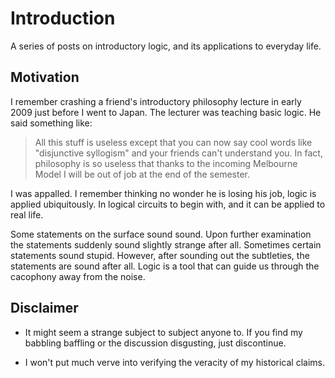 Introduction
============

A series of posts on introductory logic, and its applications to everyday life.

Motivation
----------

I remember crashing a friend's introductory philosophy lecture in early 2009
just before I went to Japan. The lecturer was teaching basic logic. He
said something like:

> All this stuff is  useless except that you can now say cool words like
> "disjunctive syllogism" and your friends can't understand you. In fact,
> philosophy is so useless that thanks to the incoming Melbourne Model I will
> be out of job at the end of the semester.

I was appalled. I remember thinking no wonder he is losing his job, logic is
applied ubiquitously. In logical circuits to begin with, and it can be applied
to real life.

Some statements on the surface sound sound. Upon further examination the
statements suddenly sound slightly strange after all. Sometimes certain
statements sound stupid. However, after sounding out the subtleties, the
statements are sound after all. Logic is a tool that can guide us through
the cacophony away from the noise.

Disclaimer
----------

* It might seem a strange subject to subject anyone to. If you find my babbling
baffling or the discussion disgusting, just discontinue.

* I won't put much verve into verifying the veracity of my historical claims.
